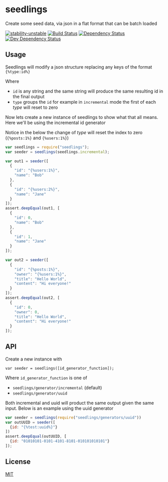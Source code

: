 # seedlings
Create some seed data, via json in a flat format that can be batch loaded

[![stability-unstable](https://img.shields.io/badge/stability-unstable-yellow.svg)][stability]
[![Build Status](https://circleci.com/gh/orangemug/seedlings.png?style=shield)][circleci]
[![Dependency Status](https://david-dm.org/orangemug/seedlings.svg)][dm-prod]
[![Dev Dependency Status](https://david-dm.org/orangemug/seedlings/dev-status.svg)][dm-dev]

[stability]:   https://github.com/orangemug/seedlings#unstable
[circleci]:    https://circleci.com/gh/orangemug/seedlings
[dm-prod]:     https://david-dm.org/orangemug/seedlings
[dm-dev]:      https://david-dm.org/orangemug/seedlings#info=devDependencies


## Usage
Seedlings will modify a json structure replacing any keys of the format `{%type:id%}`

Where

 * `id` is any string and the same string will produce the same resulting id in the final output
 * `type` groups the `id` for example in `incremental` mode the first of each _type_ will reset to zero

Now lets create a new instance of seedlings to show what that all means. Here we'll be using the incremental id generator

Notice in the below the change of _type_ will reset the index to zero (`{%posts:1%}` and `{%users:1%}`)

```js
var seedlings = require("seedlings");
var seeder = seedlings(seedlings.incremental);

var out1 = seeder([
  {
    "id": "{%users:1%}",
    "name": "Bob"
  },
  {
    "id": "{%users:2%}",
    "name": "Jane"
  }
]);
assert.deepEqual(out1, [
  {
    "id": 0,
    "name": "Bob"
  },
  {
    "id": 1,
    "name": "Jane"
  }
]);

var out2 = seeder([
  {
    "id": "{%posts:1%}",
    "owner": "{%users:1%}",
    "title": "Hello World",
    "content": "Hi everyone!"
  }
]);
assert.deepEqual(out2, [
  {
    "id": 0,
    "owner": 0,
    "title": "Hello World",
    "content": "Hi everyone!"
  }
]);
```


## API
Create a new instance with

    var seeder = seedlings([id_generator_function]);

Where `id_generator_function` is one of

 * `seedlings/generator/incremental` (default)
 * `seedlings/generator/uuid`

Both incremental and uuid will product the same output given the same input. Below is an example using the uuid generator

```js
var seeder = seedlings(require("seedlings/generators/uuid"))
var outUUID = seeder([
  {id: "{%test:uuid%}"}
])
assert.deepEqual(outUUID, [
  {id: "01010101-0101-4101-8101-010101010101"}
]);
```


## License
[MIT](LICENSE)

